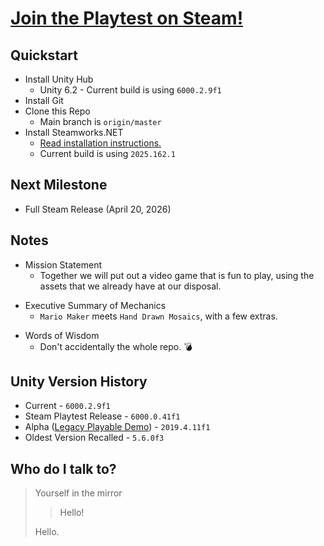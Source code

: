 
# [Join the Playtest on Steam!](https://store.steampowered.com/app/3661660/Tessel_Run/) #

## Quickstart ##

+ Install Unity Hub
    * Unity 6.2 - Current build is using `6000.2.9f1`
+ Install Git
+ Clone this Repo
    * Main branch is `origin/master`
+ Install Steamworks.NET
    * [Read installation instructions.](https://steamworks.github.io/installation/)
    * Current build is using `2025.162.1`

## Next Milestone ##

*  Full Steam Release (April 20, 2026)

## Notes ##

+ Mission Statement
    * Together we will put out a video game that is fun to play, using the assets that we already have at our disposal.

- Executive Summary of Mechanics
    * `Mario Maker` meets `Hand Drawn Mosaics`, with a few extras.

* Words of Wisdom
    * Don't accidentally the whole repo. 💣
 
## Unity Version History ##

* Current - `6000.2.9f1`
* Steam Playtest Release - `6000.0.41f1`
* Alpha ([Legacy Playable Demo](https://play.unity.com/en/games/272f39a2-dafd-4ab3-b45a-d0bd734b4ff9/aaa)) - `2019.4.11f1`
* Oldest Version Recalled - `5.6.0f3`

## Who do I talk to? ##

> Yourself in the mirror
>
> > Hello!
>
> Hello.
